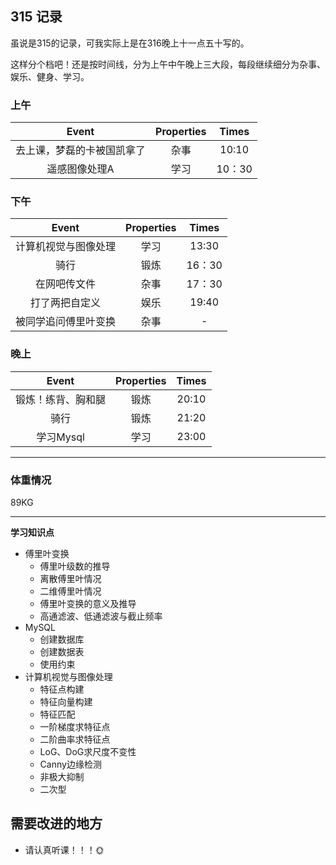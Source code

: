 ## 315 记录

虽说是315的记录，可我实际上是在316晚上十一点五十写的。

这样分个档吧！还是按时间线，分为上午中午晚上三大段，每段继续细分为杂事、娱乐、健身、学习。

### 上午

|           Event            | Properties | Times  |
| :------------------------: | :--------: | :----: |
| 去上课，梦磊的卡被国凯拿了 |    杂事    | 10:10  |
|       遥感图像处理A        |    学习    | 10：30 |

### 下午

|        Event         | Properties | Times  |
| :------------------: | :--------: | :----: |
| 计算机视觉与图像处理 |    学习    | 13:30  |
|         骑行         |    锻炼    | 16：30 |
|     在网吧传文件     |    杂事    | 17：30 |
|    打了两把自定义    |    娱乐    | 19:40  |
| 被同学追问傅里叶变换 |    杂事    |   -    |

### 晚上

|       Event        | Properties | Times |
| :----------------: | :--------: | :---: |
| 锻炼！练背、胸和腿 |    锻炼    | 20:10 |
|        骑行        |    锻炼    | 21:20 |
|     学习Mysql      |    学习    | 23:00 |

---

### 体重情况

89KG

---

**学习知识点**

+ 傅里叶变换
  + 傅里叶级数的推导
  + 离散傅里叶情况
  + 二维傅里叶情况
  + 傅里叶变换的意义及推导
  + 高通滤波、低通滤波与截止频率
+ MySQL
  + 创建数据库
  + 创建数据表
  + 使用约束
+ 计算机视觉与图像处理
  + 特征点构建
  + 特征向量构建
  + 特征匹配
  + 一阶梯度求特征点
  + 二阶曲率求特征点
  + LoG、DoG求尺度不变性
  + Canny边缘检测
  + 非极大抑制
  + 二次型



## 需要改进的地方

+ 请认真听课！！！:sun_with_face: